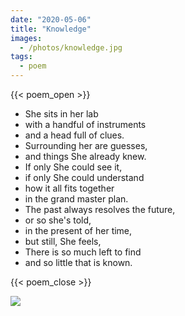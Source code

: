 ```yaml
---
date: "2020-05-06"
title: "Knowledge"
images:
  - /photos/knowledge.jpg
tags:
  - poem
---
```

  
{{< poem_open >}}

* She sits in her lab
* with a handful of instruments
* and a head full of clues.
* Surrounding her are guesses,
* and things She already knew.
* If only She could see it,
* if only She could understand
* how it all fits together
* in the grand master plan.
* The past always resolves the future,
* or so she's told, 
* in the present of her time,
* but still, She feels,
* There is so much left to find
* and so little that is known.

{{< poem_close >}}

![](/photos/knowledge.jpg)
